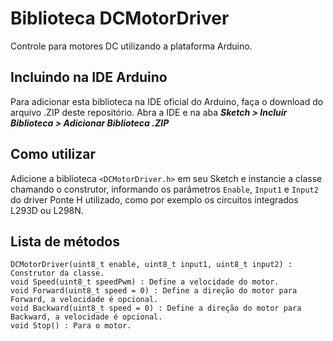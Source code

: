 # Biblioteca DCMotorDriver

Controle para motores DC utilizando a plataforma Arduino.

## Incluindo na IDE Arduino
Para adicionar esta biblioteca na IDE oficial do Arduino, faça o download do arquivo .ZIP deste repositório. Abra a IDE e na aba ***Sketch > Incluir Biblioteca > Adicionar Biblioteca .ZIP*** 

## Como utilizar
Adicione a biblioteca `<DCMotorDriver.h>` em seu Sketch e instancie a classe chamando o construtor, informando os parâmetros `Enable`, `Input1` e `Input2` do driver Ponte H utilizado, como por exemplo os circuitos integrados L293D ou L298N.

## Lista de métodos

    DCMotorDriver(uint8_t enable, uint8_t input1, uint8_t input2) : Construtor da classe.
	void Speed(uint8_t speedPwm) : Define a velocidade do motor.
	void Forward(uint8_t speed = 0) : Define a direção do motor para Forward, a velocidade é opcional.
	void Backward(uint8_t speed = 0) : Define a direção do motor para Backward, a velocidade é opcional.
	void Stop() : Para o motor.
